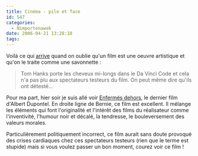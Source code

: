 ```yaml
---
title: Cinéma - pile et face
id: 547
categories:
  - Nimportenawak
date: 2006-04-21 13:28:18
tags:
---
```


Voilà ce qui [arrive](http://fr.news.yahoo.com/21042006/64/le-da-vinci-code-remis-en-question-cause-de-la.html) quand on oublie qu'un film est une oeuvre artistique et qu'on le traite comme une savonnette&nbsp;:
 > Tom Hanks porte les cheveux mi-longs dans le Da Vinci Code et cela n'a pas plu aux spectateurs testeurs du film. On peut même dire qu'ils ont détesté… 

Pour ma part, hier soir je suis allé voir [Enfermés dehors](http://www.enfermesdehors-lefilm.com/), le dernier film d'Albert Dupontel. En droite ligne de Bernie, ce film est excellent. Il mélange les éléments qui font l'originalité et l'intérêt des films du réalisateur comme l'inventivité, l'humour noir et décalé, la tendresse, le bouleversement des valeurs morales.

Particulièrement politiquement incorrect, ce film aurait sans doute provoqué des crises cardiaques chez ces spectateurs testeurs (rien que le terme est stupide) mais si vous voulez passer un bon moment, courez voir ce film&nbsp;!